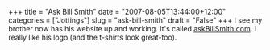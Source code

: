 +++
title = "Ask Bill Smith"
date = "2007-08-05T13:44:00+12:00"
categories = ["Jottings"]
slug = "ask-bill-smith"
draft = "False"
+++
I see my brother now has his website up and working. It's called
[askBillSmith.com](https://www.askbillsmith.com/). I really like his
logo (and the t-shirts look great-too).

